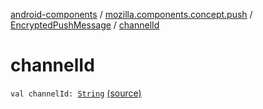 [android-components](../../index.md) / [mozilla.components.concept.push](../index.md) / [EncryptedPushMessage](index.md) / [channelId](./channel-id.md)

# channelId

`val channelId: `[`String`](https://kotlinlang.org/api/latest/jvm/stdlib/kotlin/-string/index.html) [(source)](https://github.com/mozilla-mobile/android-components/blob/master/components/concept/push/src/main/java/mozilla/components/concept/push/PushProcessor.kt#L67)